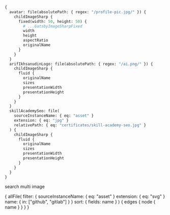 ```graphql
{
  avatar: file(absolutePath: { regex: "/profile-pic.jpg/" }) {
    childImageSharp {
      fixed(width: 50, height: 50) {
        # ...GatsbyImageSharpFixed
        width
        height
        aspectRatio
        originalName
      }
    }
  }
  arifIkhsanudinLogo: file(absolutePath: { regex: "/ai.png/" }) {
    childImageSharp {
      fluid {
        originalName
        sizes
        presentationWidth
        presentationHeight
      }
    }
  }
  skillAcademySeo: file(
    sourceInstanceName: { eq: "asset" }
    extension: { eq: "jpg" }
    relativePath: { eq: "certificates/skill-academy-seo.jpg" }
  ) {
    childImageSharp {
      fluid {
        originalName
        sizes
        presentationWidth
        presentationHeight
      }
    }
  }
}
```

search multi image

{
  allFile(
    filter: {
      sourceInstanceName: { eq: "asset" }
      extension: { eq: "svg" }
      name: { in: ["github", "gitlab"] }
    }
    sort: { fields: name }
  ) {
    edges {
      node {
        name
      }
    }
  }
}
